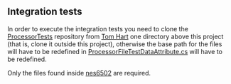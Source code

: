 ## Integration tests

In order to execute the integration tests you need to clone the [ProcessorTests](https://github.com/TomHarte/ProcessorTests.git) repository from [Tom Hart](https://github.com/TomHarte) one directory above this project (that is, clone it outside this project), otherwise the base path for the files will have to be redefined in [ProcessorFileTestDataAttribute.cs](../NesCs.Common.Tests/ProcessorFileTestDataAttribute.cs#L11) will have to be redefined.

Only the files found inside [nes6502](https://github.com/TomHarte/ProcessorTests/tree/main/nes6502) are required.
